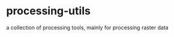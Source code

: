 processing-utils
================

a collection of processing tools, mainly for processing raster data
